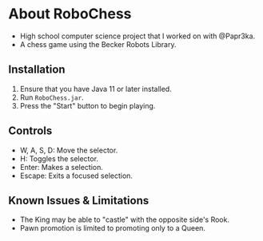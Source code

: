 # About RoboChess
- High school computer science project that I worked on with @Papr3ka.
- A chess game using the Becker Robots Library.

## Installation
1. Ensure that you have Java 11 or later installed.
2. Run `RoboChess.jar`.
3. Press the "Start" button to begin playing.

## Controls
- W, A, S, D: Move the selector.
- H: Toggles the selector.
- Enter: Makes a selection.
- Escape: Exits a focused selection.

## Known Issues & Limitations
- The King may be able to "castle" with the opposite side's Rook.
- Pawn promotion is limited to promoting only to a Queen.
